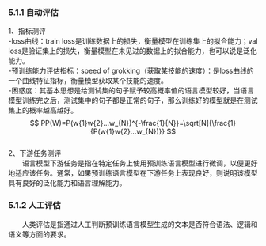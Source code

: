 ### 5.1.1 自动评估
1、指标测评  
-loss曲线：train loss是训练数据上的损失，衡量模型在训练集上的拟合能力；val loss是验证集上的损失，衡量模型在未见过的数据上的拟合能力，也可以说是泛化能力。  
-预训练能力评估指标：speed of grokking（获取某技能的速度）：是loss曲线的一个曲线特征指标，衡量模型获取某个技能的速度。  
-困惑度：其基本思想是给测试集的句子赋予较高概率值的语言模型较好，当语言模型训练完之后，测试集中的句子都是正常的句子，那么训练好的模型就是在测试集上的概率越高越好。  
$$
PP(W)=P(w{1}w{2}...w_{N})^{-\frac{1}{N}}=\sqrt[N]{\frac{1}{P(w{1}w{2}...w_{N})}}  
$$  
2、下游任务测评  
&emsp;&emsp;语言模型下游任务是指在特定任务上使用预训练语言模型进行微调，以便更好地适应该任务。通常，如果预训练语言模型在下游任务上表现良好，则说明该模型具有良好的泛化能力和语言理解能力。  

### 5.1.2 人工评估  
&emsp;&emsp;人类评估是指通过人工判断预训练语言模型生成的文本是否符合语法、逻辑和语义等方面的要求。

